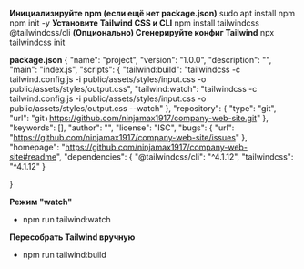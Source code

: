**Инициализируйте npm (если ещё нет package.json)**
sudo apt install npm
npm init -y
**Установите Tailwind CSS и CLI**
npm install tailwindcss @tailwindcss/cli
**(Опционально) Сгенерируйте конфиг Tailwind**
npx tailwindcss init

**package.json**
{
"name": "project",
"version": "1.0.0",
"description": "",
"main": "index.js",
"scripts": {
"tailwind:build": "tailwindcss -c tailwind.config.js -i public/assets/styles/input.css -o public/assets/styles/output.css",
"tailwind:watch": "tailwindcss -c tailwind.config.js -i public/assets/styles/input.css -o public/assets/styles/output.css --watch"
},
"repository": {
"type": "git",
"url": "git+https://github.com/ninjamax1917/company-web-site.git"
},
"keywords": [],
"author": "",
"license": "ISC",
"bugs": {
"url": "https://github.com/ninjamax1917/company-web-site/issues"
},
"homepage": "https://github.com/ninjamax1917/company-web-site#readme",
"dependencies": {
"@tailwindcss/cli": "^4.1.12",
"tailwindcss": "^4.1.12"
}

}

**Режим "watch"**

- npm run tailwind:watch

**Пересобрать Tailwind вручную**

- npm run tailwind:build
